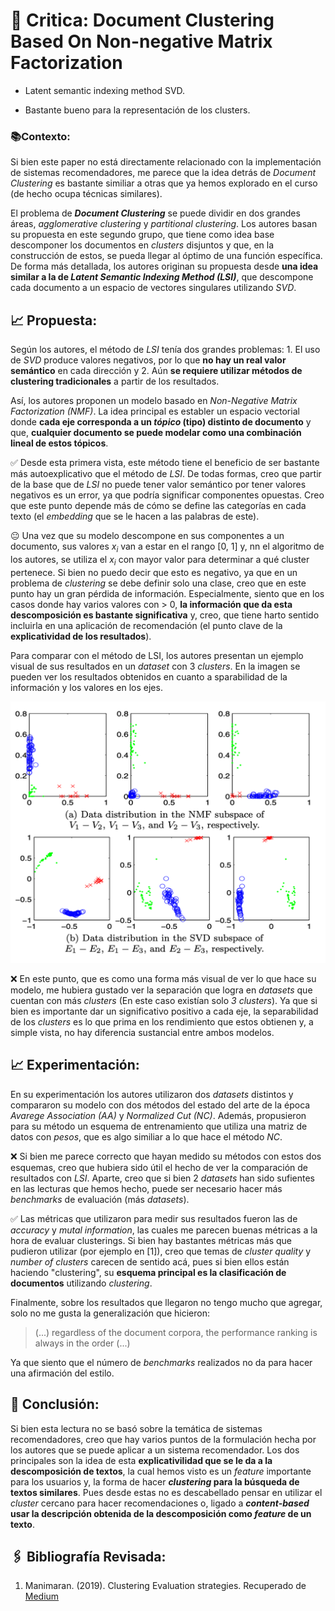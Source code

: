 # 📖 Critica: Document Clustering Based On Non-negative Matrix Factorization
  
- Latent semantic indexing method SVD.
    
- Bastante bueno para la representación de los clusters.
  
### 📚Contexto:

Si bien este paper no está directamente relacionado con la implementación de sistemas recomendadores, me parece que la idea detrás de _Document Clustering_ es bastante similiar a otras que ya hemos explorado en el curso (de hecho ocupa técnicas similares).

El problema de **_Document Clustering_** se puede dividir en dos grandes áreas, _agglomerative clustering_ y _partitional clustering_. Los autores basan su propuesta en este segundo grupo, que tiene como idea base descomponer los documentos en _clusters_ disjuntos y que, en la construcción de estos, se pueda llegar al óptimo de una función específica. De forma más detallada, los autores originan su propuesta desde **una idea similar a la de _Latent Semantic Indexing Method (LSI)_**, que descompone cada documento a un espacio de vectores singulares utilizando _SVD_.

## 📈 Propuesta:
Según los autores, el método de _LSI_ tenía dos grandes problemas: 1. El uso de _SVD_ produce valores negativos, por lo que **no hay un real valor semántico** en cada dirección y 2. Aún **se requiere utilizar métodos de clustering tradicionales** a partir de los resultados.

Así, los autores proponen un modelo basado en _Non-Negative Matrix Factorization (NMF)_. La idea principal es establer un espacio vectorial donde **cada eje corresponda a un _tópico_ (tipo) distinto de documento** y que, **cualquier documento se puede modelar como una combinación lineal de estos tópicos**.

✅ Desde esta primera vista, este método tiene el beneficio de ser bastante más autoexplicativo que el método de _LSI_. De todas formas, creo que partir de la base que de _LSI_ no puede tener valor semántico por tener valores negativos es un error, ya que podría significar componentes opuestas. Creo que este punto depende más de cómo se define las categorías en cada texto (el _embedding_ que se le hacen a las palabras de este).

😐 Una vez que su modelo descompone en sus componentes a un documento, sus valores _x<sub>i</sub>_ van a estar en el rango [0, 1] y, nn el algoritmo de los autores, se utiliza el _x<sub>i</sub>_ con mayor valor para determinar a qué cluster pertenece. Si bien no puedo decir que esto es negativo, ya que en un problema de _clustering_ se debe definir solo una clase, creo que en este punto hay un gran pérdida de información. Especialmente, siento que en los casos donde hay varios valores con > 0, **la información que da esta descomposición es bastante significativa** y, creo, que tiene harto sentido incluirla en una aplicación de recomendación (el punto clave de la **explicatividad de los resultados**).

Para comparar con el método de LSI, los autores presentan un ejemplo visual de sus resultados en un _dataset_ con 3 _clusters_. En la imagen se pueden ver los resultados obtenidos en cuanto a sparabilidad de la información y los valores en los ejes.

 ![picture 2](images/e81d7841675a08adba0a2d46a714f76f978a5d352a290b83bd21ed34266acb35.png)  


❌ En este punto, que es como una forma más visual de ver lo que hace su modelo, me hubiera gustado ver la separación que logra en _datasets_ que cuentan con más _clusters_ (En este caso existían solo _3 clusters_). Ya que si bien es importante dar un significativo positivo a cada eje, la separabilidad de los _clusters_ es lo que prima en los rendimiento que estos obtienen y, a simple vista, no hay diferencia sustancial entre ambos modelos.

## 📈 Experimentación:

En su experimentación los autores utilizaron dos _datasets_ distintos y compararon su modelo con dos métodos del estado del arte de la época _Avarege Association (AA)_ y _Normalized Cut (NC)_. Además, propusieron para su método un esquema de entrenamiento que utiliza una matriz de datos con _pesos_, que es algo similiar a lo que hace el método _NC_.

❌ Si bien me parece correcto que hayan medido su métodos con estos dos esquemas, creo que hubiera sido útil el hecho de ver la comparación de resultados con _LSI_. Aparte, creo que si bien 2 _datasets_ han sido sufientes en las lecturas que hemos hecho, puede ser necesario hacer más _benchmarks_ de evaluación (más _datasets_).

✅ Las métricas que utilizaron para medir sus resultados fueron las de _accuracy_ y _mutal information_, las cuales me parecen buenas métricas a la hora de evaluar clusterings. Si bien hay bastantes métricas más que pudieron utilizar (por ejemplo en [1]), creo que temas de _cluster quality_ y _number of clusters_ carecen de sentido acá, pues si bien ellos están haciendo "clustering", su **esquema principal es la clasificación de documentos** utilizando _clustering_.

Finalmente, sobre los resultados que llegaron no tengo mucho que agregar, solo no me gusta la generalización que hicieron:

> (...) regardless of the document corpora, the performance ranking is always in the order (...)

Ya que siento que el número de _benchmarks_ realizados no da para hacer una afirmación del estilo.

## 📕 Conclusión:
Si bien esta lectura no se basó sobre la temática de sistemas recomendadores, creo que hay varios puntos de la formulación hecha por los autores que se puede aplicar a un sistema recomendador. Los dos principales son la idea de esta **explicativilidad que se le da a la descomposición de textos**, la cual hemos visto es un _feature_ importante para los usuarios y, la forma de hacer **_clustering_ para la búsqueda de textos similares**. Pues desde estas no es descabellado pensar en utilizar el _cluster_ cercano para hacer recomendaciones o, ligado a **_content-based_ usar la descripción obtenida de la descomposición como _feature_ de un texto**.

## 🖇 Bibliografía Revisada:

1. Manimaran. (2019). Clustering Evaluation strategies. Recuperado de [Medium](https://towardsdatascience.com/clustering-evaluation-strategies-98a4006fcfc)
